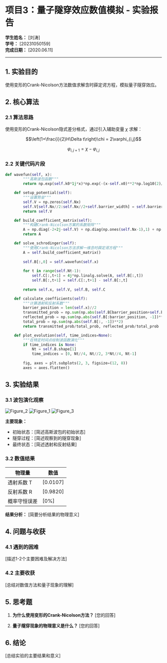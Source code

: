 # 项目3：量子隧穿效应数值模拟 - 实验报告

**学生姓名：** [刘涛]  
**学号：** [20231050159]  
**完成日期：** [2020.06.11]  

---

## 1. 实验目的

使用变形的Crank-Nicolson方法数值求解含时薛定谔方程，模拟量子隧穿效应。

## 2. 核心算法

### 2.1 算法思路

使用变形的Crank-Nicolson隐式差分格式，通过引入辅助变量 $\chi$ 求解：

$$\left(1+\frac{i}{2}H\Delta t\right)\chi = 2\varphi_{i,j}$$

$$\varphi_{i,j+1} = \chi - \varphi_{i,j}$$

### 2.2 关键代码片段

```python
def wavefun(self, x):
        """高斯波包函数"""
        return np.exp(self.k0*1j*x)*np.exp(-(x-self.x0)**2*np.log10(2)/self.d**2)

    def setup_potential(self):
        """设置势垒"""
        self.V = np.zeros(self.Nx)
        self.V[self.Nx//2:self.Nx//2+self.barrier_width] = self.barrier_height
        return self.V

    def build_coefficient_matrix(self):
        """构建Crank-Nicolson方案的系数矩阵"""
        A = np.diag(-2+2j-self.V) + np.diag(np.ones(self.Nx-1),1) + np.diag(np.ones(self.Nx-1),-1)
        return A

    def solve_schrodinger(self):
        """使用Crank-Nicolson方法求解一维含时薛定谔方程"""
        A = self.build_coefficient_matrix()
        
        self.B[:,0] = self.wavefun(self.x)
        
        for t in range(self.Nt-1):
            self.C[:,t+1] = 4j*np.linalg.solve(A, self.B[:,t])
            self.B[:,t+1] = self.C[:,t+1] - self.B[:,t]
        
        return self.x, self.V, self.B, self.C

    def calculate_coefficients(self):
        """计算透射和反射系数"""
        barrier_position = len(self.x)//2
        transmitted_prob = np.sum(np.abs(self.B[barrier_position+self.barrier_width:, -1])**2)
        reflected_prob = np.sum(np.abs(self.B[:barrier_position, -1])**2)
        total_prob = np.sum(np.abs(self.B[:, -1])**2)
        return transmitted_prob/total_prob, reflected_prob/total_prob

    def plot_evolution(self, time_indices=None):
        """在特定时间点绘制波函数演化"""
        if time_indices is None:
            Nt = self.B.shape[1]
            time_indices = [0, Nt//4, Nt//2, 3*Nt//4, Nt-1]
        
        fig, axes = plt.subplots(2, 3, figsize=(12, 8))
        axes = axes.flatten()
```

## 3. 实验结果

### 3.1 波包演化观察

![Figure_2](https://github.com/user-attachments/assets/022d8699-67f3-4414-ba4f-3d80391b9809)
![Figure_1](https://github.com/user-attachments/assets/fb866050-890b-48a2-bb76-ed4bd8c25a7b)
![Figure_3](https://github.com/user-attachments/assets/5b6090a9-8e4e-486e-81c0-aeda5856391c)

**主要现象：**
- 初始状态：[简述高斯波包的初始状态]
- 隧穿过程：[简述观察到的隧穿现象]
- 最终状态：[简述透射和反射结果]

### 3.2 数值结果

| 物理量 | 数值 |
|--------|------|
| 透射系数 T | [0.0107] |
| 反射系数 R | [0.9820] |
| 概率守恒误差 | [0%] |

**结果分析：**
[简要分析结果的物理意义]

## 4. 问题与收获

### 4.1 遇到的困难

[描述1-2个主要困难及解决方法]

### 4.2 主要收获

[总结对数值方法和量子现象的理解]

## 5. 思考题

1. **为什么使用变形的Crank-Nicolson方法？**
   [您的回答]

2. **量子隧穿现象的物理意义是什么？**
   [您的回答]

## 6. 结论

[总结实验的主要结果和意义]

